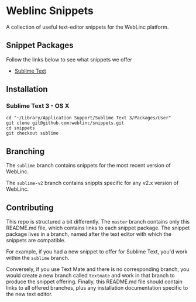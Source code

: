 # Weblinc Snippets

A collection of useful text-editor snippets for the WebLinc platform.


## Snippet Packages

Follow the links below to see what snippets we offer

- [Sublime Text](https://github.com/weblinc/snippets/tree/sublime)


## Installation

### Sublime Text 3 - OS X

```
cd "~/Library/Application Support/Sublime Text 3/Packages/User"
git clone git@github.com:weblinc/snippets.git
cd snippets
git checkout sublime
```

## Branching

The `sublime` branch contains snippets for the most recent version of WebLinc.

The `sublime-v2` branch contains snippts specific for any v2.x version of WebLinc.


## Contributing

This repo is structured a bit differently. The `master` branch contains only this README.md file, which contains links to each snippet package. The snippet package lives in a branch, named after the text editor with which the snippets are compatible.

For example, if you had a new snippet to offer for Sublime Text, you'd work within the `sublime` branch.

Conversely, if you use Text Mate and there is no corresponding branch, you would create a new branch called `textmate` and work in that branch to produce the snippet offering. Finally, this README.md file should contain links to all offered branches, plus any installation documentation specific to the new text editor.


